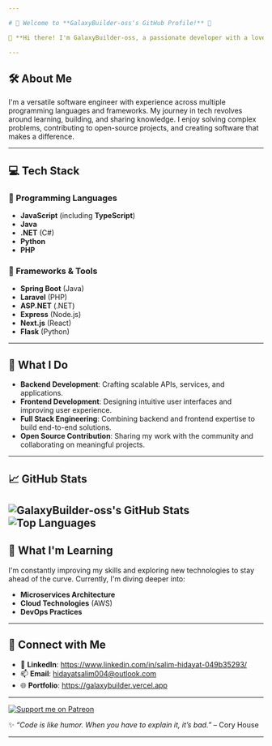 ```yaml
---

# 👋 Welcome to **GalaxyBuilder-oss's GitHub Profile!** 🚀  

🌟 **Hi there! I'm GalaxyBuilder-oss, a passionate developer with a love for building scalable, efficient, and innovative software solutions.**  

---
```


## 🛠 **About Me**  
I'm a versatile software engineer with experience across multiple programming languages and frameworks. My journey in tech revolves around learning, building, and sharing knowledge. I enjoy solving complex problems, contributing to open-source projects, and creating software that makes a difference.  

---

## 💻 **Tech Stack**  

### 🔹 Programming Languages  
- **JavaScript** (including **TypeScript**)  
- **Java**  
- **.NET** (C#)  
- **Python**  
- **PHP**  

### 🔹 Frameworks & Tools  
- **Spring Boot** (Java)  
- **Laravel** (PHP)  
- **ASP.NET** (.NET)  
- **Express** (Node.js)  
- **Next.js** (React)  
- **Flask** (Python)  

---

## 🚀 **What I Do**  
- **Backend Development**: Crafting scalable APIs, services, and applications.  
- **Frontend Development**: Designing intuitive user interfaces and improving user experience.  
- **Full Stack Engineering**: Combining backend and frontend expertise to build end-to-end solutions.  
- **Open Source Contribution**: Sharing my work with the community and collaborating on meaningful projects.  

---

## 📈 **GitHub Stats**  
![GalaxyBuilder-oss's GitHub Stats](https://github-readme-stats.vercel.app/api?username=GalaxyBuilder-oss&show_icons=true&theme=radical)  
![Top Languages](https://github-readme-stats.vercel.app/api/top-langs/?username=GalaxyBuilder-oss&layout=compact&theme=radical)  
---

## 🌱 **What I'm Learning**  
I'm constantly improving my skills and exploring new technologies to stay ahead of the curve. Currently, I'm diving deeper into:  
- **Microservices Architecture**  
- **Cloud Technologies** (AWS)  
- **DevOps Practices**


---

## 🔗 **Connect with Me**  
- 💼 **LinkedIn**: https://www.linkedin.com/in/salim-hidayat-049b35293/
- 📫 **Email**: hidayatsalim004@outlook.com
- 🌐 **Portfolio**: https://galaxybuilder.vercel.app

---

[![Support me on Patreon](https://img.shields.io/endpoint.svg?url=https%3A%2F%2Fshieldsio-patreon.vercel.app%2Fapi%3Fusername%3DGalaxyBuilder%26type%3Dpatrons&style=for-the-badge)](https://patreon.com/GalaxyBuilder)

✨ _“Code is like humor. When you have to explain it, it’s bad.”_ – Cory House  

---
